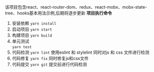 该项目包含react、react-router-dom、redux、react-mobx、mobx-state-tree、hooks基本用法示例,后期将逐步更新
**项目执行命令**
1. 安装依赖
    `yarn install`
2. 启动项目
    `yarn start`
3. 构建项目
   `yarn build`  
4. 单元测试   
 `yarn test`
5. 代码检测
  `yarn lint`
  使用eslint 和 stylelint 同时对js 和 css 文件进行检测
6. 代码修复
   `yarn fix`
   同时修复js和css文件
7. 代码提交
 `yarn git`
 提交前进行代码检测
